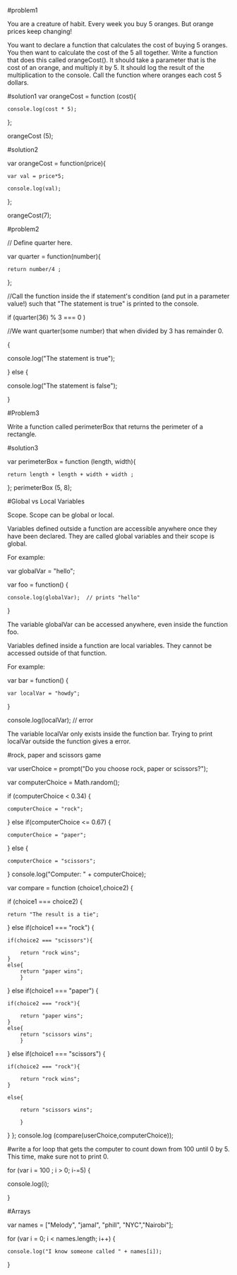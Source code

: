 #problem1

You are a creature of habit. Every week you buy 5 oranges. But orange prices keep changing!

You want to declare a function that calculates the cost of buying 5 oranges.
You then want to calculate the cost of the 5 all together.
Write a function that does this called orangeCost().
It should take a parameter that is the cost of an orange, and multiply it by 5.
It should log the result of the multiplication to the console.
Call the function where oranges each cost 5 dollars.


#solution1
var orangeCost = function (cost){

    console.log(cost * 5);
};

orangeCost (5);

#solution2

var orangeCost = function(price){

    var val = price*5;
    
    console.log(val);
};

orangeCost(7);

#problem2

// Define quarter here.

var quarter = function(number){

    return number/4 ;
};


//Call the function inside the if statement's condition (and put in a parameter value!) such that "The statement is true" is printed to the console.

if (quarter(36) % 3 === 0 ) 

//We want quarter(some number) that when divided by 3 has remainder 0.

{

  console.log("The statement is true");
  
} else {

  console.log("The statement is false");
  
}

#Problem3

Write a function called perimeterBox that returns the perimeter of a rectangle.

#solution3

var perimeterBox = function (length, width){
    
    return length + length + width + width ;
    
};
perimeterBox (5, 8);

#Global vs Local Variables

Scope. Scope can be global or local.

Variables defined outside a function are accessible anywhere once they have been declared. They are called global variables and their scope is global.

For example:

var globalVar = "hello";

var foo = function() {

    console.log(globalVar);  // prints "hello"
}

The variable globalVar can be accessed anywhere, even inside the function foo.

Variables defined inside a function are local variables. They cannot be accessed outside of that function.

For example:

var bar = function() {

    var localVar = "howdy";
}

console.log(localVar);  // error

The variable localVar only exists inside the function bar. Trying to print localVar outside the function gives a error.

#rock, paper and scissors game

var userChoice = prompt("Do you choose rock, paper or scissors?");

var computerChoice = Math.random();

if (computerChoice < 0.34) {

	computerChoice = "rock";
    
} else if(computerChoice <= 0.67) {

	computerChoice = "paper";
    
} else {

	computerChoice = "scissors";
    
} console.log("Computer: " + computerChoice);

var compare = function (choice1,choice2) {

if (choice1 === choice2) {
    
    return "The result is a tie";
}
else if(choice1 === "rock") {
    
    if(choice2 === "scissors"){
        
        return "rock wins";
    }
    else{
        return "paper wins";
        }
}
else if(choice1 === "paper") {
    
    if(choice2 === "rock"){
        
        return "paper wins";
    }
    else{
        return "scissors wins";
        }
}
else if(choice1 === "scissors") {
    
    if(choice2 === "rock"){
        
        return "rock wins";
    }
    
    else{
    
        return "scissors wins";
        
        }
}
};
console.log (compare(userChoice,computerChoice));

#write a for loop that gets the computer to count down from 100 until 0 by 5. This time, make sure not to print 0.

for (var i = 100 ; i > 0; i-=5) {

console.log(i);

}

#Arrays

var names = ["Melody", "jamal", "phill", "NYC","Nairobi"];

for (var i = 0; i < names.length; i++) {

    console.log("I know someone called " + names[i]);
}
